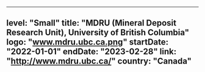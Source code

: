 
---
level: "Small"
title: "MDRU (Mineral Deposit Research Unit), University of British Columbia"
logo: "www.mdru.ubc.ca.png"
startDate: "2022-01-01"
endDate: "2023-02-28"
link: "http://www.mdru.ubc.ca/"
country: "Canada"
---
